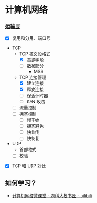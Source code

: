 # 计算机网络



### [运输层](./docs/运输层/README.md)

- [x] 复用和分用、端口号

- TCP
    - TCP 报文段格式
        - [x] 首部字段
        - [ ] 数据部分
            - MSS
    - TCP 连接管理
        - [x] 建立连接
        - [x] 释放连接
        - [ ] 保活计时器
        - [ ] SYN 攻击
    - [ ] 流量控制
    - [ ] 拥塞控制
        - [ ] 慢开始
        - [ ] 拥塞避免
        - [ ] 快重传
        - [ ] 快恢复

- UDP
    - 首部格式
    - [ ] 校验

- [x] TCP 和 UDP 对比






## 如何学习？

- [计算机网络微课堂 - 湖科大教书匠 - bilibili](https://www.bilibili.com/video/BV1c4411d7jb)